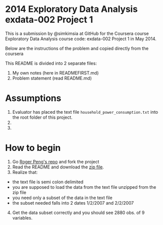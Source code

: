 # 2014 Exploratory Data Analysis exdata-002 Project 1

This is a submission by @simkimsia at GitHub for the Coursera course
Exploratory Data Analysis course code: exdata-002 Project 1 in May 2014.

Below are the instructions of the problem and copied directly from the coursera

This README is divided into 2 separate files:
 1. My own notes (here in READMEFIRST.md)
 2. Problem statement (read README.md)

# Assumptions

 1. Evaluator has placed the text file `household_power_consumption.txt` into the root folder of this project.
 2.
 3.
 
# How to begin

 1. Go <a href="https://github.com/rdpeng/ExData_Plotting1"> Roger Peng's repo</a> and fork the project
 2. Read the README and download the <a href="https://d396qusza40orc.cloudfront.net/exdata%2Fdata%2Fhousehold_power_consumption.zip">zip file</a>.
 3. Realize that:
   - the text file is semi colon delimited
   - you are supposed to load the data from the text file unzipped from the zip file
   - you need only a subset of the data in the text file
   - the subset needed falls into 2 dates 1/2/2007 and 2/2/2007
 4. Get the data subset correctly and you should see 2880 obs. of 9 variables.
 


